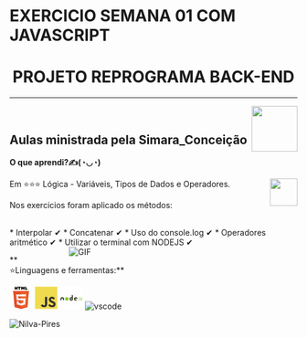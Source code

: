 # EXERCICIO SEMANA 01 COM JAVASCRIPT

<h1 align="center"> PROJETO REPROGRAMA BACK-END</h1>
<hr/>

<img align="right" src="https://i.ibb.co/FWdT2pX/08-04-2022-16-25-02-REC.png" width="80px" height="80px">
</a><br />

   ## Aulas ministrada pela Simara_Conceição

<p align="left"><b>O que aprendi?✍(◔◡◔)</b></p>
Em 
⭐⭐⭐ Lógica - Variáveis, Tipos de Dados e Operadores.
<a href="https://www.linkedin.com/in/nilva-pires/" target="_blank">
  <img align="right" src="https://i.ibb.co/Kx2GSrT/linkedin.png" width="48px" height="48px">
</a><br />


<p align="left"> Nos exercicios foram aplicado os métodos:<br/></p></br>
* Interpolar ✔
* Concatenar ✔
* Uso do console.log ✔
* Operadores aritmético ✔
* Utilizar o terminal com NODEJS ✔
 

<img align="right" alt="GIF" src="https://octocat-generator-assets.githubusercontent.com/my-octocat-1615670651576.png" width="400px" />


** ⭐Linguagens e ferramentas:**  

<p align="left">
<img src="https://raw.githubusercontent.com/devicons/devicon/master/icons/html5/html5-original-wordmark.svg" alt="html5" width="40" height="40"/> 

<img src="https://raw.githubusercontent.com/devicons/devicon/master/icons/javascript/javascript-original.svg" alt="javascript" width="40" height="40"/> 

<img src="https://raw.githubusercontent.com/devicons/devicon/master/icons/nodejs/nodejs-original-wordmark.svg" alt="nodejs" width="40" height="40"/> 
 
<img src="https://i.ibb.co/qRxV2fK/download.png" alt="vscode" width="40" height="40"/>

<p align="left"> <img src="https://komarev.com/ghpvc/?username=nilva2020" alt="Nilva-Pires" /></p>
